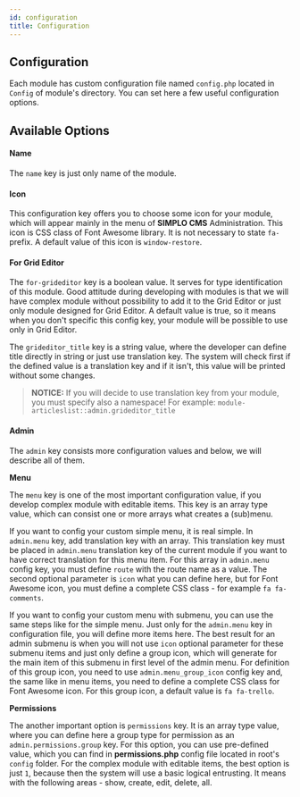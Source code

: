 ```yaml
---
id: configuration
title: Configuration
---
```


## Configuration

Each module has custom configuration file named `config.php` located in `Config` of module's directory. You can set 
here a few useful configuration options.

## Available Options

#### Name

The `name` key is just only name of the module.

#### Icon

This configuration key offers you to choose some icon for your module, which will appear mainly in the menu of **SIMPLO CMS** Administration. This icon
is CSS class of Font Awesome library. It is not necessary to state `fa-` prefix. A default value of this icon is `window-restore`.

#### For Grid Editor

The `for-grideditor` key is a boolean value. It serves for type identification of this module. Good attitude during developing
with modules is that we will have complex module without possibility to add it to the Grid Editor or just only module designed for
Grid Editor. A default value is true, so it means when you don't specific this config key, your module will be possible to use only in Grid Editor.

The `grideditor_title` key is a string value, where the developer can define title directly in string or just use translation key. The system will check first
if the defined value is a translation key and if it isn't, this value will be printed without some changes.

> **NOTICE:** If you will decide to use translation key from your module, you must specify also a namespace! For example: `module-articleslist::admin.grideditor_title`

#### Admin

The `admin` key consists more configuration values and below, we will describe all of them.

**Menu**

The `menu` key is one of the most important configuration value, if you develop complex module with editable items. This key is
an array type value, which can consist one or more arrays what creates a (sub)menu.

If you want to config your custom simple menu, it is real simple. In `admin.menu` key, add translation key with an array. This translation
key must be placed in `admin.menu` translation key of the current module if you want to have correct translation for this menu item. For this array in
`admin.menu` config key, you must define `route` with the route name as a value. The second optional parameter is `icon` what you can define here, but for
Font Awesome icon, you must define a complete CSS class - for example `fa fa-comments`.

If you want to config your custom menu with submenu, you can use the same steps like for the simple menu. Just only for the `admin.menu` key in configuration file,
you will define more items here. The best result for an admin submenu is when you will not use `icon` optional parameter for these submenu items and just only define a group icon,
which will generate for the main item of this submenu in first level of the admin menu. For definition of this group icon, you need to use `admin.menu_group_icon` config key and,
the same like in menu items, you need to define a complete CSS class for Font Awesome icon. For this group icon, a default value is `fa fa-trello`.

**Permissions**

The another important option is `permissions` key. It is an array type value, where you can define here a group type for permission as an `admin.permissions.group` key. For this option, you
can use pre-defined value, which you can find in **permissions.php** config file located in root's `config` folder. For the complex module with editable items, the best option is just `1`, because then the system will use 
a basic logical entrusting. It means with the following areas - show, create, edit, delete, all.